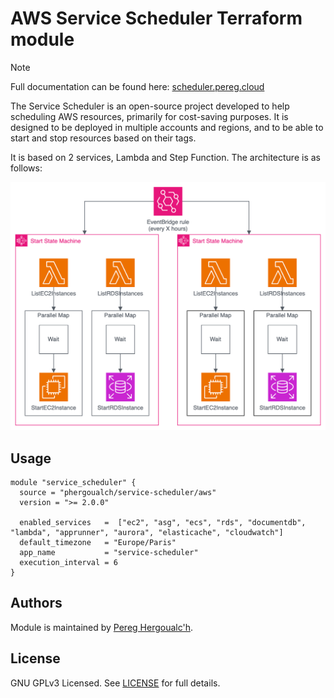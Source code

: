 # AWS Service Scheduler Terraform module

> [!NOTE]
> Full documentation can be found here: [scheduler.pereg.cloud](https://scheduler.pereg.cloud/)

The Service Scheduler is an open-source project developed to help scheduling AWS resources, primarily for cost-saving purposes. It is designed to be deployed in multiple accounts and regions, and to be able to start and stop resources based on their tags.

It is based on 2 services, Lambda and Step Function. The architecture is as follows:

![Architecture](https://raw.githubusercontent.com/phergoualch/terraform-aws-service-scheduler/main/docs/img/diagram-background.png)


## Usage

```hcl
module "service_scheduler" {
  source = "phergoualch/service-scheduler/aws"
  version = ">= 2.0.0"

  enabled_services   =  ["ec2", "asg", "ecs", "rds", "documentdb", "lambda", "apprunner", "aurora", "elasticache", "cloudwatch"]
  default_timezone   = "Europe/Paris"
  app_name           = "service-scheduler"
  execution_interval = 6
}
```

## Authors
Module is maintained by [Pereg Hergoualc'h](https://github.com/phergoualch).

## License
GNU GPLv3 Licensed. See [LICENSE](https://github.com/phergoualch/terraform-aws-service-scheduler/blob/main/LICENSE) for full details.
